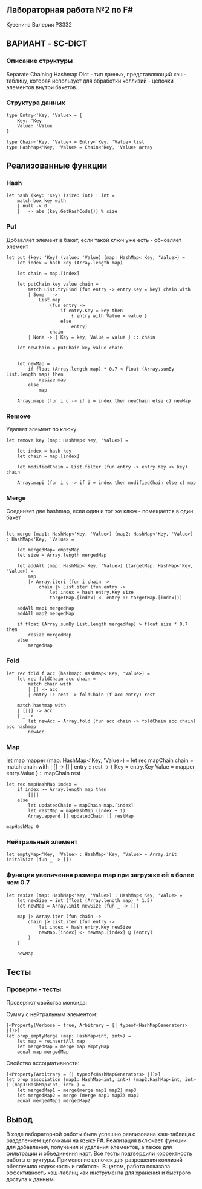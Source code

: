 ## Лабораторная работа №2 по F#

Кузенина Валерия P3332

## ВАРИАНТ - SC-DICT

### Описание структуры

Separate Chaining Hashmap Dict - тип данных, представляющий хэш-таблицу, которая использует для обработки коллизий - цепочки элементов внутри бакетов.

### Структура данных

```
type Entry<'Key, 'Value> = {
    Key: 'Key
    Value: 'Value
}

type Chain<'Key, 'Value> = Entry<'Key, 'Value> list
type HashMap<'Key, 'Value> = Chain<'Key, 'Value> array
```

## Реализованные функции 
### Hash
```
let hash (key: 'Key) (size: int) : int =
    match box key with
    | null -> 0
    | _ -> abs (key.GetHashCode()) % size
```
### Put
Добавляет элемент в бакет, если такой ключ уже есть - обновляет элемент
```
let put (key: 'Key) (value: 'Value) (map: HashMap<'Key, 'Value>) =
    let index = hash key (Array.length map)

    let chain = map.[index]

    let putChain key value chain =
        match List.tryFind (fun entry -> entry.Key = key) chain with
        | Some _ ->
            List.map
                (fun entry ->
                    if entry.Key = key then
                        { entry with Value = value }
                    else
                        entry)
                chain
        | None -> { Key = key; Value = value } :: chain

    let newChain = putChain key value chain


    let newMap = 
        if float (Array.length map) * 0.7 < float (Array.sumBy List.length map) then
            resize map 
        else
            map

    Array.mapi (fun i c -> if i = index then newChain else c) newMap
```

### Remove
Удаляет элемент по ключу
```
let remove key (map: HashMap<'Key, 'Value>) =
    
    let index = hash key
    let chain = map.[index] 

    let modifiedChain = List.filter (fun entry -> entry.Key <> key) chain

    Array.mapi (fun i c -> if i = index then modifiedChain else c) map

```

### Merge
Соединяет две hashmap, если один и тот же ключ - помещается в один бакет

```

let merge (map1: HashMap<'Key, 'Value>) (map2: HashMap<'Key, 'Value>) : HashMap<'Key, 'Value> =
    
    let mergedMap= emptyMap
    let size = Array.length mergedMap

    let addAll (map: HashMap<'Key, 'Value>) (targetMap: HashMap<'Key, 'Value>) =
        map
        |> Array.iteri (fun i chain ->
            chain |> List.iter (fun entry ->
                let index = hash entry.Key size
                targetMap.[index] <- entry :: targetMap.[index]))

    addAll map1 mergedMap
    addAll map2 mergedMap

    if float (Array.sumBy List.length mergedMap) > float size * 0.7 then
        resize mergedMap
    else
        mergedMap

```
### Fold
```
let rec fold f acc (hashmap: HashMap<'Key, 'Value>) =
    let rec foldChain acc chain =
        match chain with
        | [] -> acc
        | entry :: rest -> foldChain (f acc entry) rest

    match hashmap with
    | [||] -> acc
    | _ ->
        let newAcc = Array.fold (fun acc chain -> foldChain acc chain) acc hashmap
        newAcc
```
### Map
let map mapper (map: HashMap<'Key, 'Value>) =
    let rec mapChain chain =
        match chain with
        | [] -> []
        | entry :: rest ->
            { Key = entry.Key
              Value = mapper entry.Value }
            :: mapChain rest

    let rec mapHashMap index =
        if index >= Array.length map then
            [||]
        else
            let updatedChain = mapChain map.[index]
            let restMap = mapHashMap (index + 1)
            Array.append [| updatedChain |] restMap

    mapHashMap 0
### Нейтральный элемент
```
let emptyMap<'Key, 'Value> : HashMap<'Key, 'Value> = Array.init initalSize (fun _ -> [])

```
### Функция увеличения размера map при загружке её в более чем 0.7
```
let resize (map: HashMap<'Key, 'Value>) : HashMap<'Key, 'Value> =
    let newSize = int (float (Array.length map) * 1.5) 
    let newMap = Array.init newSize (fun _ -> []) 

    map |> Array.iter (fun chain ->
        chain |> List.iter (fun entry ->
            let index = hash entry.Key newSize
            newMap.[index] <- newMap.[index] @ [entry]
        )
    )

    newMap
```

## Тесты
### Проверти - тесты
Проверяют свойства моноида: 

Сумму с нейтральным элементом:
```
[<Property(Verbose = true, Arbitrary = [| typeof<HashMapGenerators> |])>]
let prop_emptyMerge (map: HashMap<int, int>) =
    let map = reinsertAll map
    let mergedMap = merge map emptyMap
    equal map mergedMap 

```
Свойство ассоциативности:
```
[<Property(Arbitrary = [| typeof<HashMapGenerators> |])>]
let prop_association (map1: HashMap<int, int>) (map2:HashMap<int, int> ) (map3:HashMap<int, int> ) =
    let mergedMap1 = merge(merge map1 map2) map3
    let mergedMap2 = merge (merge map1 map3) map2
    equal mergedMap1 mergedMap2 
```

## Вывод
В ходе лабораторной работы была успешно реализована хэш-таблица с разделением цепочками на языке F#. Реализация включает функции для добавления, получения и удаления элементов, а также для фильтрации и объединения карт. Все тесты подтвердили корректность работы структуры. Применение цепочек для разрешения коллизий обеспечило надежность и гибкость. В целом, работа показала эффективность хэш-таблиц как инструмента для хранения и быстрого доступа к данным.
